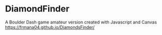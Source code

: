 # DiamondFinder
A Boulder Dash game amateur version created with Javascript and Canvas
https://frmana04.github.io/DiamondsFinder/
